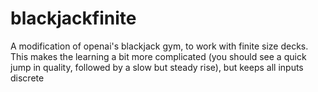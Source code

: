# blackjackfinite
A modification of openai's blackjack gym, to work with finite size decks. This makes the learning a bit more complicated (you should see a quick jump in quality, followed by a slow but steady rise), but keeps all inputs discrete
